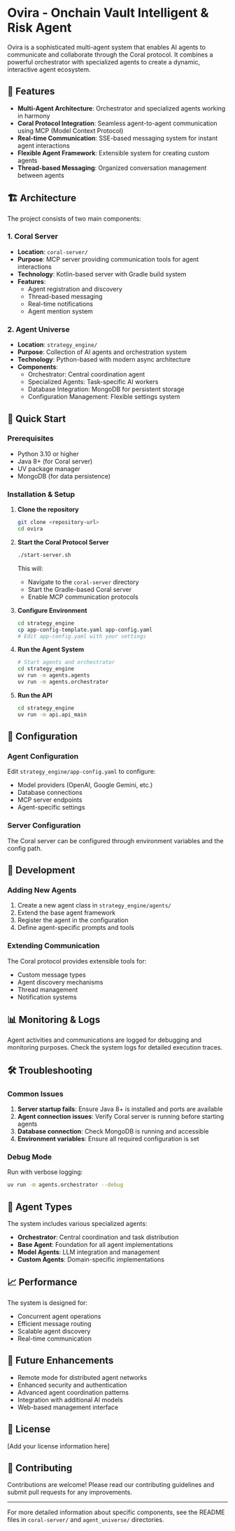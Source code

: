 # Ovira - Onchain Vault Intelligent & Risk Agent

Ovira is a sophisticated multi-agent system that enables AI agents to communicate and collaborate through the Coral protocol. It combines a powerful orchestrator with specialized agents to create a dynamic, interactive agent ecosystem.

## 🌟 Features

- **Multi-Agent Architecture**: Orchestrator and specialized agents working in harmony
- **Coral Protocol Integration**: Seamless agent-to-agent communication using MCP (Model Context Protocol)
- **Real-time Communication**: SSE-based messaging system for instant agent interactions
- **Flexible Agent Framework**: Extensible system for creating custom agents
- **Thread-based Messaging**: Organized conversation management between agents

## 🏗️ Architecture

The project consists of two main components:

### 1. Coral Server
- **Location**: `coral-server/`
- **Purpose**: MCP server providing communication tools for agent interactions
- **Technology**: Kotlin-based server with Gradle build system
- **Features**: 
  - Agent registration and discovery
  - Thread-based messaging
  - Real-time notifications
  - Agent mention system

### 2. Agent Universe
- **Location**: `strategy_engine/`
- **Purpose**: Collection of AI agents and orchestration system
- **Technology**: Python-based with modern async architecture
- **Components**:
  - Orchestrator: Central coordination agent
  - Specialized Agents: Task-specific AI workers
  - Database Integration: MongoDB for persistent storage
  - Configuration Management: Flexible settings system

## 🚀 Quick Start

### Prerequisites

- Python 3.10 or higher
- Java 8+ (for Coral server)
- UV package manager
- MongoDB (for data persistence)

### Installation & Setup

1. **Clone the repository**
   ```bash
   git clone <repository-url>
   cd ovira
   ```

2. **Start the Coral Protocol Server**
   ```bash
   ./start-server.sh
   ```
   This will:
   - Navigate to the `coral-server` directory
   - Start the Gradle-based Coral server
   - Enable MCP communication protocols

3. **Configure Environment**
   ```bash
   cd strategy_engine
   cp app-config-template.yaml app-config.yaml
   # Edit app-config.yaml with your settings
   ```

4. **Run the Agent System**
   ```bash
   # Start agents and orchestrator
   cd strategy_engine
   uv run -m agents.agents
   uv run -m agents.orchestrator
   ```

5. **Run the API**
   ```bash
   cd strategy_engine
   uv run -m api.api_main
   ```

## 🔧 Configuration

### Agent Configuration
Edit `strategy_engine/app-config.yaml` to configure:
- Model providers (OpenAI, Google Gemini, etc.)
- Database connections
- MCP server endpoints
- Agent-specific settings

### Server Configuration
The Coral server can be configured through environment variables and the config path.

## 🤝 Development

### Adding New Agents
1. Create a new agent class in `strategy_engine/agents/`
2. Extend the base agent framework
3. Register the agent in the configuration
4. Define agent-specific prompts and tools

### Extending Communication
The Coral protocol provides extensible tools for:
- Custom message types
- Agent discovery mechanisms
- Thread management
- Notification systems

## 📊 Monitoring & Logs

Agent activities and communications are logged for debugging and monitoring purposes. Check the system logs for detailed execution traces.

## 🛠️ Troubleshooting

### Common Issues

1. **Server startup fails**: Ensure Java 8+ is installed and ports are available
2. **Agent connection issues**: Verify Coral server is running before starting agents
3. **Database connection**: Check MongoDB is running and accessible
4. **Environment variables**: Ensure all required configuration is set

### Debug Mode

Run with verbose logging:
```bash
uv run -m agents.orchestrator --debug
```

## 🤖 Agent Types

The system includes various specialized agents:
- **Orchestrator**: Central coordination and task distribution
- **Base Agent**: Foundation for all agent implementations
- **Model Agents**: LLM integration and management
- **Custom Agents**: Domain-specific implementations

## 📈 Performance

The system is designed for:
- Concurrent agent operations
- Efficient message routing
- Scalable agent discovery
- Real-time communication

## 🔮 Future Enhancements

- Remote mode for distributed agent networks
- Enhanced security and authentication
- Advanced agent coordination patterns
- Integration with additional AI models
- Web-based management interface

## 📄 License

[Add your license information here]

## 🤝 Contributing

Contributions are welcome! Please read our contributing guidelines and submit pull requests for any improvements.

---

For more detailed information about specific components, see the README files in `coral-server/` and `agent_universe/` directories.
